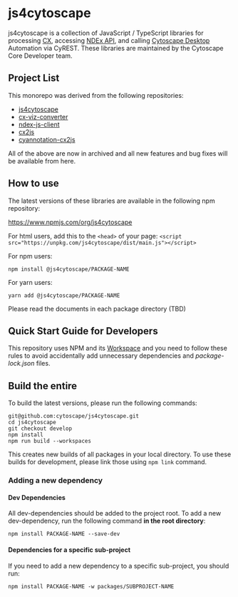 # js4cytoscape
js4cytoscape is a collection of JavaScript / TypeScript libraries for processing [CX](), accessing [NDEx API](), and calling [Cytoscape Desktop]() Automation via CyREST. These libraries are maintained by the Cytoscape Core Developer team.

## Project List
This monorepo was derived from the following repositories:

- [js4cytoscape](https://github.com/cytoscape/js4cytoscape/tree/main/packages/js4cytoscape)
- [cx-viz-converter](https://github.com/cytoscape/js4cytoscape/tree/main/packages/cx-viz-converter)
- [ndex-js-client](https://github.com/cytoscape/js4cytoscape/tree/main/packages/ndex-js-client)
- [cx2js](https://github.com/cytoscape/js4cytoscape/tree/main/packages/cx2js)
- [cyannotation-cx2js](https://github.com/cytoscape/js4cytoscape/tree/main/packages/cyannotation-cx2js)

All of the above are now in archived and all new features and bug fixes will be available from here.

## How to use
The latest versions of these libraries are available in the following npm repository:

https://www.npmjs.com/org/js4cytoscape

For html users, add this to the `<head>` of your page:
```<script src="https://unpkg.com/js4cytoscape/dist/main.js"></script>```

For npm users:

```npm install @js4cytoscape/PACKAGE-NAME```

For yarn users:

```yarn add @js4cytoscape/PACKAGE-NAME```

Please read the documents in each package directory (TBD)

## Quick Start Guide for Developers

This repository uses NPM and its [Workspace](https://docs.npmjs.com/cli/v8/using-npm/workspaces) and you need to follow these rules to avoid accidentally add unnecessary dependencies and _package-lock.json_ files.


## Build the entire 
To build the latest versions, please run the following commands:

```
git@github.com:cytoscape/js4cytoscape.git
cd js4cytoscape
git checkout develop
npm install
npm run build --workspaces
```

This creates new builds of all packages in your local directory.  To use these builds for development, please link those using ```npm link``` command.

### Adding a new dependency

#### Dev Dependencies

All dev-dependencies should be added to the project root. To add a new dev-dependency, run the following command **in the root directory**:

```npm install PACKAGE-NAME --save-dev```

#### Dependencies for a specific sub-project

If you need to add a new dependency to a specific sub-project, you should run:

```npm install PACKAGE-NAME -w packages/SUBPROJECT-NAME```

